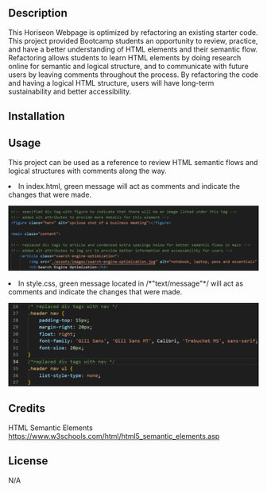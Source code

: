 # <Horiseon-Optimized-Search-Engine>

## Description
This Horiseon Webpage is optimized by refactoring an existing starter code. This project provided Bootcamp students an opportunity to review, practice, and have a better understanding of HTML elements and their semantic flow. Refactoring allows students to learn HTML elements by doing research online for semantic and logical structure, and to communicate with future users by leaving comments throughout the process. By refactoring the code and having a logical HTML structure, users will have long-term sustainability and better accessibility. 

## Installation


## Usage
This project can be used as a reference to review HTML semantic flows and logical structures with comments along the way. 

<li> In index.html, green message will act as comments and indicate the changes that were made. </li>

![alt=Descriptive-Comment-Example-Screenshot-Index](assets/images/Descriptive-Comment-Examples.png)
<li> In style.css, green message located in /*"text/message"*/ will act as comments and indicate the changes that were made. </li>

![alt=Descriptive-Comment-Example-Screenshot-Stylesheet](assets/images/Descriptive-Comment-Examples-Stylesheet.png)

## Credits
HTML Semantic Elements
https://www.w3schools.com/html/html5_semantic_elements.asp

## License
N/A



